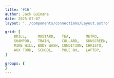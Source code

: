 ```yaml
---
title: '#16'
author: Jack Guinane
date: 2025-07-07
layout: '../components/connections/Layout.astro'

grid: [
	DRILL,     MUSTARD,   TEA,       METRO,
	SHAMPOO,   TRAIN,     COLLARD,   SUNSCREEN,
	MIKE WILL, BODY WASH, CONDITION, CHRISTO,
	AUX FORD,  SCHOOL,    POLE OH,   LAPTOP,
]

groups: {
}
---
```

